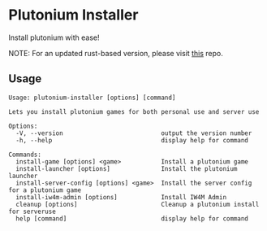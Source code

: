 # Plutonium Installer
Install plutonium with ease!

NOTE: For an updated rust-based version, please visit [this](https://github.com/Stefanuk12/PlutoniumManager) repo.

## Usage
```
Usage: plutonium-installer [options] [command]

Lets you install plutonium games for both personal use and server use

Options:
  -V, --version                           output the version number
  -h, --help                              display help for command

Commands:
  install-game [options] <game>           Install a plutonium game
  install-launcher [options]              Install the plutonium launcher
  install-server-config [options] <game>  Install the server config for a plutonium game
  install-iw4m-admin [options]            Install IW4M Admin
  cleanup [options]                       Cleanup a plutonium install for serveruse
  help [command]                          display help for command
```
